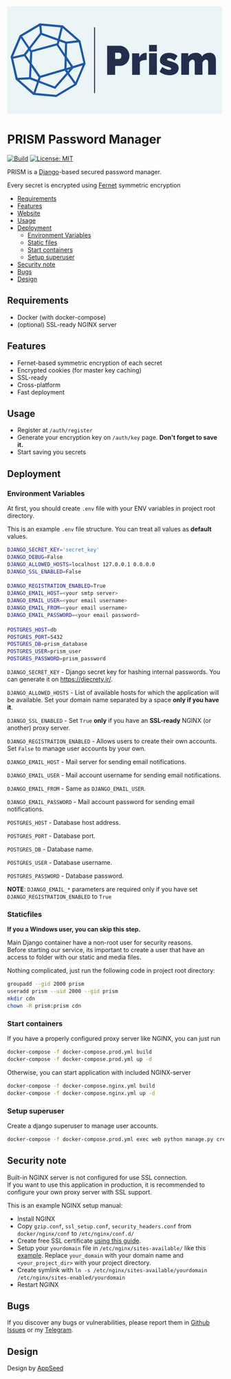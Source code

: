 <img src="src/logo.png" width="500">

# PRISM Password Manager
[![Build](https://github.com/KaktusOnFire/prism-password-manager/actions/workflows/main.yaml/badge.svg?branch=master)](https://github.com/KaktusOnFire/prism-password-manager/actions/workflows/main.yaml)
[![License: MIT](https://img.shields.io/badge/License-MIT-yellow.svg)](https://opensource.org/licenses/MIT)

PRISM is a [Django](https://www.djangoproject.com/)-based secured password manager.

Every secret is encrypted using [Fernet](https://cryptography.io/en/latest/fernet/) symmetric encryption

- [Requirements](#requirements)
- [Features](#features)
- [Website](#website)
- [Usage](#usage)
- [Deployment](#deployment)
   - [Environment Variables](#environment-variables)
   - [Static files](#staticfiles)
   - [Start containers](#start-containers)
   - [Setup superuser](#setup-superuser)
- [Security note](#security-note)
- [Bugs](#bugs)
- [Design](#design)

## Requirements
* Docker (with docker-compose)
* (optional) SSL-ready NGINX server

## Features

- Fernet-based symmetric encryption of each secret
- Encrypted cookies (for master key caching)
- SSL-ready
- Cross-platform
- Fast deployment

## Usage

* Register at `/auth/register`
* Generate your encryption key on `/auth/key` page. **Don't forget to save it.**
* Start saving you secrets

## Deployment

### Environment Variables
At first, you should create `.env` file with your ENV variables in project root directory.

This is an example `.env` file structure.
You can treat all values as **default** values.
```bash
DJANGO_SECRET_KEY='secret_key'
DJANGO_DEBUG=False
DJANGO_ALLOWED_HOSTS=localhost 127.0.0.1 0.0.0.0
DJANGO_SSL_ENABLED=False

DJANGO_REGISTRATION_ENABLED=True
DJANGO_EMAIL_HOST=<your smtp server>
DJANGO_EMAIL_USER=<your email username>
DJANGO_EMAIL_FROM=<your email username>
DJANGO_EMAIL_PASSWORD=<your email password>

POSTGRES_HOST=db
POSTGRES_PORT=5432
POSTGRES_DB=prism_database
POSTGRES_USER=prism_user
POSTGRES_PASSWORD=prism_password
```

`DJANGO_SECRET_KEY` - Django secret key for hashing internal passwords. You can generate it on https://djecrety.ir/.

`DJANGO_ALLOWED_HOSTS` - List of available hosts for which the application will be available. Set your domain name separated by a space **only if you have it**.

`DJANGO_SSL_ENABLED` -  Set `True` **only** if you have an **SSL-ready** NGINX (or another) proxy server.

`DJANGO_REGISTRATION_ENABLED` -  Allows users to create their own accounts. Set `False` to manage user accounts by your own.  

`DJANGO_EMAIL_HOST` - Mail server for sending email notifications.

`DJANGO_EMAIL_USER` - Mail account username for sending email notifications.

`DJANGO_EMAIL_FROM` - Same as `DJANGO_EMAIL_USER`.

`DJANGO_EMAIL_PASSWORD` - Mail account password for sending email notifications.

`POSTGRES_HOST` - Database host address.

`POSTGRES_PORT` - Database port.

`POSTGRES_DB` - Database name.

`POSTGRES_USER` - Database username.

`POSTGRES_PASSWORD` - Database password.

**NOTE**: `DJANGO_EMAIL_*` parameters are required only if you have set `DJANGO_REGISTRATION_ENABLED` to `True`

### Staticfiles
**If you a Windows user, you can skip this step.**

Main Django container have a non-root user for security reasons.  
Before starting our service, its important to create a user that have an access to folder with our static and media files.

Nothing complicated, just run the following code in project root directory:
```bash 
groupadd --gid 2000 prism 
useradd prism --uid 2000 --gid prism
mkdir cdn
chown -R prism:prism cdn
```

### Start containers

If you have a properly configured proxy server like NGINX, you can just run
```bash 
docker-compose -f docker-compose.prod.yml build
docker-compose -f docker-compose.prod.yml up -d
```

Otherwise, you can start application with included NGINX-server
```bash 
docker-compose -f docker-compose.nginx.yml build
docker-compose -f docker-compose.nginx.yml up -d
```

### Setup superuser

Create a django superuser to manage user accounts.
```bash 
docker-compose -f docker-compose.prod.yml exec web python manage.py createsuperuser
```

## Security note

Built-in NGINX server is not configured for use SSL connection.  
If you want to use this application in production, it is recommended to configure your own proxy server with SSL support.

This is an example NGINX setup manual:
* Install NGINX
* Copy `gzip.conf`, `ssl_setup.conf`, `security_headers.conf` from `docker/nginx/conf` to `/etc/nginx/conf.d/`
* Create free SSL certificate [using this guide](https://www.nginx.com/blog/using-free-ssltls-certificates-from-lets-encrypt-with-nginx/).
* Setup your `yourdomain` file in `/etc/nginx/sites-available/` like this [example](https://gist.github.com/KaktusOnFire/c5dc512f24612eee143e44a4bedef3df). Replace `your_domain` with your domain name and `<your_project_dir>` with your project directory.
* Create symlink with `ln -s /etc/nginx/sites-available/yourdomain /etc/nginx/sites-enabled/yourdomain`
* Restart NGINX

## Bugs

If you discover any bugs or vulnerabilities, please report them in [Github Issues](https://github.com/KaktusOnFire/prism-password-manager/issues) or my [Telegram](https://t.me/KaktusOnFire).

## Design

Design by [AppSeed](https://appseed.us/)

